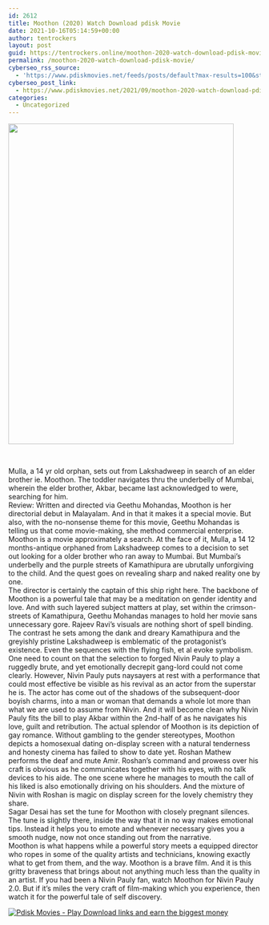 ```yaml
---
id: 2612
title: Moothon (2020) Watch Download pdisk Movie
date: 2021-10-16T05:14:59+00:00
author: tentrockers
layout: post
guid: https://tentrockers.online/moothon-2020-watch-download-pdisk-movie/
permalink: /moothon-2020-watch-download-pdisk-movie/
cyberseo_rss_source:
  - 'https://www.pdiskmovies.net/feeds/posts/default?max-results=100&start-index=401'
cyberseo_post_link:
  - https://www.pdiskmovies.net/2021/09/moothon-2020-watch-download-pdisk-movie.html
categories:
  - Uncategorized
---
```

<div class="separator">
  <a href="https://1.bp.blogspot.com/-TjeNbomgumQ/YUIsJCiOPWI/AAAAAAAAAIA/phMkWeGpqJ4jRRV3aeVFqXdcWG7gPqU3ACLcBGAsYHQ/s1280/vfb.jpg"><img loading="lazy" border="0" data-original-height="1280" data-original-width="900" height="640" src="https://1.bp.blogspot.com/-TjeNbomgumQ/YUIsJCiOPWI/AAAAAAAAAIA/phMkWeGpqJ4jRRV3aeVFqXdcWG7gPqU3ACLcBGAsYHQ/w450-h640/vfb.jpg" width="450" /></a>
</div>

<span><br /></span>

<div>
  <div>
    <span>Mulla, a 14 yr old orphan, sets out from Lakshadweep in search of an elder brother ie. Moothon. The toddler navigates thru the underbelly of Mumbai, wherein the elder brother, Akbar, became last acknowledged to were, searching for him.</span>
  </div>
  
  <div>
    <span>Review: Written and directed via Geethu Mohandas, Moothon is her directorial debut in Malayalam. And in that it makes it a special movie. But also, with the no-nonsense theme for this movie, Geethu Mohandas is telling us that come movie-making, she method commercial enterprise.</span>
  </div>
  
  <div>
    <span>Moothon is a movie approximately a search. At the face of it, Mulla, a 14 12 months-antique orphaned from Lakshadweep comes to a decision to set out looking for a older brother who ran away to Mumbai. But Mumbai&#8217;s underbelly and the purple streets of Kamathipura are ubrutally unforgiving to the child. And the quest goes on revealing sharp and naked reality one by one.</span>
  </div>
  
  <div>
    <span>The director is certainly the captain of this ship right here. The backbone of Moothon is a powerful tale that may be a meditation on gender identity and love. And with such layered subject matters at play, set within the crimson-streets of Kamathipura, Geethu Mohandas manages to hold her movie sans unnecessary gore. Rajeev Ravi&#8217;s visuals are nothing short of spell binding. The contrast he sets among the dank and dreary Kamathipura and the greyishly pristine Lakshadweep is emblematic of the protagonist&#8217;s existence. Even the sequences with the flying fish, et al evoke symbolism.</span>
  </div>
  
  <div>
    <span>One need to count on that the selection to forged Nivin Pauly to play a ruggedly brute, and yet emotionally decrepit gang-lord could not come clearly. However, Nivin Pauly puts naysayers at rest with a performance that could most effective be visible as his revival as an actor from the superstar he is. The actor has come out of the shadows of the subsequent-door boyish charms, into a man or woman that demands a whole lot more than what we are used to assume from Nivin. And it will become clean why Nivin Pauly fits the bill to play Akbar within the 2nd-half of as he navigates his love, guilt and retribution. The actual splendor of Moothon is its depiction of gay romance. Without gambling to the gender stereotypes, Moothon depicts a homosexual dating on-display screen with a natural tenderness and honesty cinema has failed to show to date yet. Roshan Mathew performs the deaf and mute Amir. Roshan&#8217;s command and prowess over his craft is obvious as he communicates together with his eyes, with no talk devices to his aide. The one scene where he manages to mouth the call of his liked is also emotionally driving on his shoulders. And the mixture of Nivin with Roshan is magic on display screen for the lovely chemistry they share.</span>
  </div>
  
  <div>
    <span>Sagar Desai has set the tune for Moothon with closely pregnant silences. The tune is slightly there, inside the way that it in no way makes emotional tips. Instead it helps you to emote and whenever necessary gives you a smooth nudge, now not once standing out from the narrative.</span>
  </div>
  
  <div>
    <span>Moothon is what happens while a powerful story meets a equipped director who ropes in some of the quality artists and technicians, knowing exactly what to get from them, and the way. Moothon is a brave film. And it is this gritty braveness that brings about not anything much less than the quality in an artist. If you had been a Nivin Pauly fan, watch Moothon for Nivin Pauly 2.0. But if it&#8217;s miles the very craft of film-making which you experience, then watch it for the powerful tale of self discovery.</span>
  </div>
</div>

[![](https://1.bp.blogspot.com/-KJZYdQTn3nw/YS8VdIdXMyI/AAAAAAAAaw4/BR8dsGkpxw0T8C_4G4ALfMA7cP79KN3kwCLcBGAsYHQ/w400-h58/play_download_buttuons-removebg-preview.png "Pdisk Movies - Play Download links and earn the biggest money")](https://kofilink.com/1/bnYybDMxMDAwNHFs?dn=1)